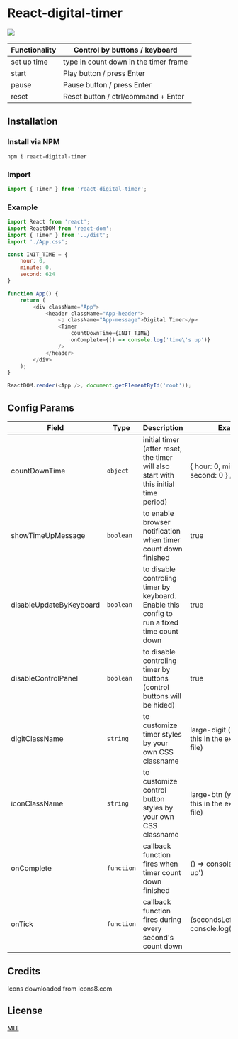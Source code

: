 # React-digital-timer

![](https://user-images.githubusercontent.com/51183663/204952551-805d512f-a54e-440e-9e6d-49adeec6fc55.png)

| Functionality | Control by buttons / keyboard         |
|---------------|---------------------------------------|
| set up time   | type in count down in the timer frame |
| start         | Play button / press Enter             |
| pause         | Pause button / press Enter            |
| reset | Reset button /    ctrl/command + Enter    |


## Installation

### Install via NPM

```shell
npm i react-digital-timer
```

### Import

```javascript
import { Timer } from 'react-digital-timer';
```

### Example
```javascript
import React from 'react';
import ReactDOM from 'react-dom';
import { Timer } from '../dist';
import './App.css';

const INIT_TIME = {
    hour: 0,
    minute: 0,
    second: 624
}

function App() {
    return (
        <div className="App">
            <header className="App-header">
                <p className="App-message">Digital Timer</p>
                <Timer
                    countDownTime={INIT_TIME}
                    onComplete={() => console.log('time\'s up')}
                />
            </header>
        </div>
    );
}

ReactDOM.render(<App />, document.getElementById('root'));
```

## Config Params

| Field                   | Type       | Description                                                                                | Example                                                 |
|-------------------------|------------|--------------------------------------------------------------------------------------------|---------------------------------------------------------|
| countDownTime           | `object`   | initial timer (after reset, the timer will also start with this initial time period)       | { hour: 0, minute: 20, second: 0 } // 20 minutes        |
| showTimeUpMessage       | `boolean`  | to enable browser notification when timer count down finished                              | true                                                    |
| disableUpdateByKeyboard | `boolean`  | to disable controling timer by keyboard. Enable this config to run a fixed time count down | true                                                    |
| disableControlPanel     | `boolean`  | to disable controling timer by buttons (control buttons will be hided)                     | true                                                    |
| digitClassName          | `string`   | to customize timer styles by your own CSS classname                                        | large-digit (you can find this in the example css file) |
| iconClassName           | `string`   | to customize control button styles by your own CSS classname                               | large-btn (you can find this in the example css file)   |
| onComplete              | `function` | callback function fires when timer count down finished                                     | () => console.log('time\'s up')                         |
| onTick                  | `function` | callback function fires during every second's count down                                   | (secondsLeft: number) => console.log(secondsLeft)           |

## Credits
Icons downloaded from icons8.com

## License
[MIT](https://github.com/flaming-cl/react-digital-timer/blob/master/LICENSE)
